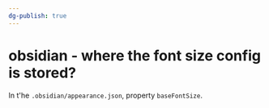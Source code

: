 ```yaml
---
dg-publish: true
---
```


# obsidian - where the font size config is stored?

In t'he `.obsidian/appearance.json`, property `baseFontSize`.

